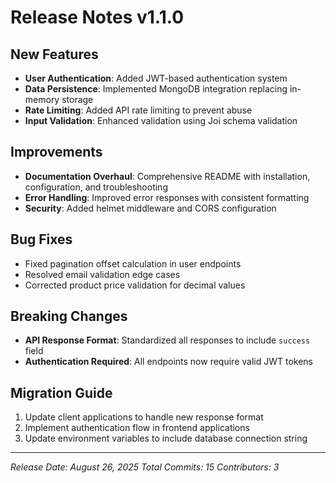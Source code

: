 # Release Notes v1.1.0

## New Features
- **User Authentication**: Added JWT-based authentication system
- **Data Persistence**: Implemented MongoDB integration replacing in-memory storage
- **Rate Limiting**: Added API rate limiting to prevent abuse
- **Input Validation**: Enhanced validation using Joi schema validation

## Improvements
- **Documentation Overhaul**: Comprehensive README with installation, configuration, and troubleshooting
- **Error Handling**: Improved error responses with consistent formatting
- **Security**: Added helmet middleware and CORS configuration

## Bug Fixes
- Fixed pagination offset calculation in user endpoints
- Resolved email validation edge cases
- Corrected product price validation for decimal values

## Breaking Changes
- **API Response Format**: Standardized all responses to include `success` field
- **Authentication Required**: All endpoints now require valid JWT tokens

## Migration Guide
1. Update client applications to handle new response format
2. Implement authentication flow in frontend applications
3. Update environment variables to include database connection string

---
*Release Date: August 26, 2025*
*Total Commits: 15*
*Contributors: 3*